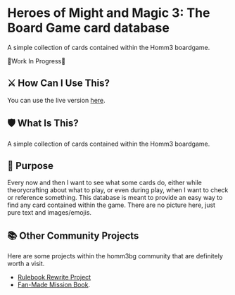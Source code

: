 # Heroes of Might and Magic 3: The Board Game card database

A simple collection of cards contained within the Homm3 boardgame.

🚧Work In Progress🚧

## ⚔️ How Can I Use This?
You can use the live version [here](https://mirzipan.github.io/Homm3_BG_Database/).

## 🛡️ What Is This?
A simple collection of cards contained within the Homm3 boardgame.

## 📖 Purpose
Every now and then I want to see what some cards do, either while theorycrafting about what to play, or even during play, when I want to check or reference something. This database is meant to provide an easy way to find any card contained within the game. There are no picture here, just pure text and images/emojis.

## 📚 Other Community Projects
Here are some projects within the homm3bg community that are definitely worth a visit.

- [Rulebook Rewrite Project](https://github.com/Heegu-sama/Homm3BG)
- [Fan-Made Mission Book](https://github.com/qwrtln/Homm3BG-mission-book).
